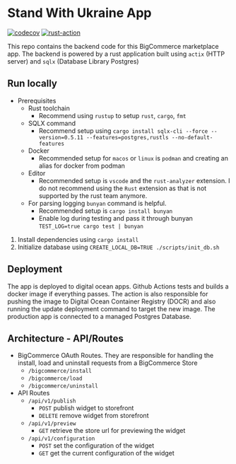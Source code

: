 # Stand With Ukraine App

[![codecov](https://codecov.io/gh/swu-bc/stand-with-ukraine-backend/branch/main/graph/badge.svg?token=6EN9JQRHPQ)](https://codecov.io/gh/swu-bc/stand-with-ukraine-backend)
[![rust-action](https://github.com/swu-bc/stand-with-ukraine-backend/actions/workflows/app.yaml/badge.svg)](https://github.com/swu-bc/stand-with-ukraine-backend/actions)

This repo contains the backend code for this BigCommerce marketplace app.
The backend is powered by a rust application built using `actix` (HTTP server) and `sqlx` (Database Library Postgres)

## Run locally

- Prerequisites
  - Rust toolchain
    - Recommend using `rustup` to setup `rust`, `cargo`, `fmt`
  - SQLX command
    - Recommend setup using `cargo install sqlx-cli --force --version=0.5.11 --features=postgres,rustls --no-default-features`
  - Docker
    - Recommended setup for `macos` or `linux` is `podman` and creating an alias for docker from podman
  - Editor
    - Recommended setup is `vscode` and the `rust-analyzer` extension. I do not recommend using the `Rust` extension as that is not supported by the rust team anymore.
  - For parsing logging `bunyan` command is helpful.
    - Recommended setup is `cargo install bunyan`
    - Enable log during testing and pass it through bunyan `TEST_LOG=true cargo test | bunyan`

1. Install dependencies using `cargo install`
2. Initialize database using `CREATE_LOCAL_DB=TRUE ./scripts/init_db.sh`

## Deployment

The app is deployed to digital ocean apps. Github Actions tests and builds a docker image if everything passes.
The action is also responsible for pushing the image to Digital Ocean Container Registry (DOCR) and also running the update deployment command to target the new image.
The production app is connected to a managed Postgres Database.

## Architecture - API/Routes

- BigCommerce OAuth Routes. They are responsible for handling the install, load and uninstall requests from a BigCommerce Store
  - `/bigcommerce/install`
  - `/bigcommerce/load`
  - `/bigcommerce/uninstall`
- API Routes
  - `/api/v1/publish`
    - `POST` publish widget to storefront
    - `DELETE` remove widget from storefront
  - `/api/v1/preview`
    - `GET` retrieve the store url for previewing the widget
  - `/api/v1/configuration`
    - `POST` set the configuration of the widget
    - `GET` get the current configuration of the widget
